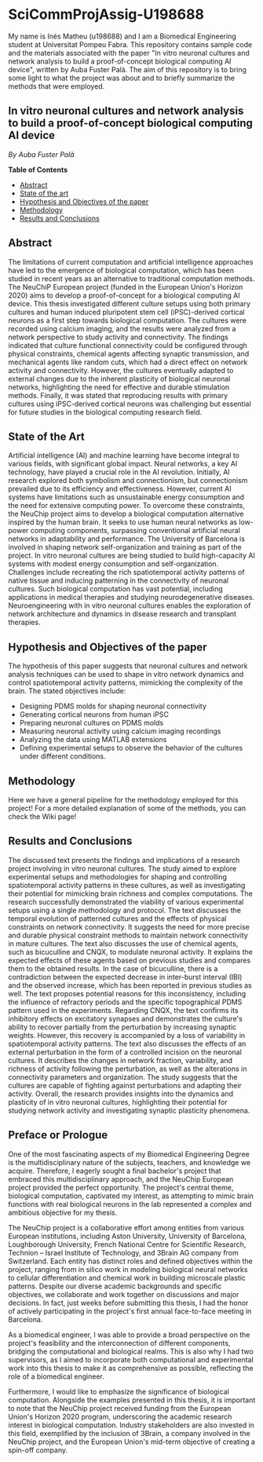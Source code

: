 # SciCommProjAssig-U198688

My name is Inés Matheu (u198688) and I am a Biomedical Engineering student at Universitat Pompeu Fabra. This repository contains sample code and the materials associated with the paper "In vitro neuronal cultures and network analysis to build a proof-of-concept biological computing AI device", written by Auba Fuster Palà. The aim of this repository is to bring some light to what the project was about and to briefly summarize the methods that were employed. 



## In vitro neuronal cultures and network analysis to build a proof-of-concept biological computing AI device ##

_By Auba Fuster Palà_



**Table of Contents**

- [Abstract](#abstract)
- [State of the art](#state-of-the-art)
- [Hypothesis and Objectives of the paper](#hypothesis-and-objectives-of-the-paper)
- [Methodology](#methodology)
- [Results and Conclusions](#results-and-conclusions)

 
 
## Abstract

The limitations of current computation and artificial intelligence approaches have led to the emergence of biological computation, which has been studied in recent years as an alternative to traditional computation methods. The NeuChiP European project (funded in the European Union's Horizon 2020) aims to develop a proof-of-concept for a biological computing AI device. This thesis investigated different culture setups using both primary cultures and human induced pluripotent stem cell (iPSC)-derived cortical neurons as a first step towards biological computation. The cultures were recorded using calcium imaging, and the results were analyzed from a network perspective to study activity and connectivity. 
The findings indicated that culture functional connectivity could be configured through physical constraints, chemical agents affecting synaptic transmission, and mechanical agents like random cuts, which had a direct effect on network activity and connectivity. However, the cultures eventually adapted to external changes due to the inherent plasticity of biological neuronal networks, highlighting the need for effective and durable stimulation methods. Finally, it was stated that reproducing results with primary cultures using iPSC-derived cortical neurons was challenging but essential for future studies in the biological computing research field.


## State of the Art

Artificial intelligence (AI) and machine learning have become integral to various fields, with significant global impact. Neural networks, a key AI technology, have played a crucial role in the AI revolution. Initially, AI research explored both symbolism and connectionism, but connectionism prevailed due to its efficiency and effectiveness. However, current AI systems have limitations such as unsustainable energy consumption and the need for extensive computing power. To overcome these constraints, the NeuChip project aims to develop a biological computation alternative inspired by the human brain. It seeks to use human neural networks as low-power computing components, surpassing conventional artificial neural networks in adaptability and performance. The University of Barcelona is involved in shaping network self-organization and training as part of the project. In vitro neuronal cultures are being studied to build high-capacity AI systems with modest energy consumption and self-organization. Challenges include recreating the rich spatiotemporal activity patterns of native tissue and inducing patterning in the connectivity of neuronal cultures. Such biological computation has vast potential, including applications in medical therapies and studying neurodegenerative diseases. Neuroengineering with in vitro neuronal cultures enables the exploration of network architecture and dynamics in disease research and transplant therapies.


## Hypothesis and Objectives of the paper

The hypothesis of this paper suggests that neuronal cultures and network analysis techniques can be used to shape in vitro network dynamics and control spatiotemporal activity patterns, mimicking the complexity of the brain. The stated objectives include: 
- Designing PDMS molds for shaping neuronal connectivity
- Generating cortical neurons from human iPSC
- Preparing neuronal cultures on PDMS molds
- Measuring neuronal activity using calcium imaging recordings
- Analyzing the data using MATLAB extensions
- Defining experimental setups to observe the behavior of the cultures under different conditions.

## Methodology

Here we have a general pipeline for the methodology employed for this project! For a more detailed explanation of some of the methods, you can check the Wiki page!


## Results and Conclusions

The discussed text presents the findings and implications of a research project involving in vitro neuronal cultures. The study aimed to explore experimental setups and methodologies for shaping and controlling spatiotemporal activity patterns in these cultures, as well as investigating their potential for mimicking brain richness and complex computations. The research successfully demonstrated the viability of various experimental setups using a single methodology and protocol. The text discusses the temporal evolution of patterned cultures and the effects of physical constraints on network connectivity. It suggests the need for more precise and durable physical constraint methods to maintain network connectivity in mature cultures. The text also discusses the use of chemical agents, such as bicuculline and CNQX, to modulate neuronal activity. It explains the expected effects of these agents based on previous studies and compares them to the obtained results. In the case of bicuculline, there is a contradiction between the expected decrease in inter-burst interval (IBI) and the observed increase, which has been reported in previous studies as well. The text proposes potential reasons for this inconsistency, including the influence of refractory periods and the specific topographical PDMS pattern used in the experiments. Regarding CNQX, the text confirms its inhibitory effects on excitatory synapses and demonstrates the culture's ability to recover partially from the perturbation by increasing synaptic weights. However, this recovery is accompanied by a loss of variability in spatiotemporal activity patterns. The text also discusses the effects of an external perturbation in the form of a controlled incision on the neuronal cultures. It describes the changes in network fraction, variability, and richness of activity following the perturbation, as well as the alterations in connectivity parameters and organization. The study suggests that the cultures are capable of fighting against perturbations and adapting their activity. Overall, the research provides insights into the dynamics and plasticity of in vitro neuronal cultures, highlighting their potential for studying network activity and investigating synaptic plasticity phenomena.

## Preface or Prologue

One of the most fascinating aspects of my Biomedical Engineering Degree is the multidisciplinary nature of the subjects, teachers, and knowledge we acquire. Therefore, I eagerly sought a final bachelor's project that embraced this multidisciplinary approach, and the NeuChip European project provided the perfect opportunity. The project's central theme, biological computation, captivated my interest, as attempting to mimic brain functions with real biological neurons in the lab represented a complex and ambitious objective for my thesis.

The NeuChip project is a collaborative effort among entities from various European institutions, including Aston University, University of Barcelona, Loughborough University, French National Centre for Scientific Research, Technion – Israel Institute of Technology, and 3Brain AG company from Switzerland. Each entity has distinct roles and defined objectives within the project, ranging from in silico work in modeling biological neural networks to cellular differentiation and chemical work in building microscale plastic patterns. Despite our diverse academic backgrounds and specific objectives, we collaborate and work together on discussions and major decisions. In fact, just weeks before submitting this thesis, I had the honor of actively participating in the project's first annual face-to-face meeting in Barcelona.

As a biomedical engineer, I was able to provide a broad perspective on the project's feasibility and the interconnection of different components, bridging the computational and biological realms. This is also why I had two supervisors, as I aimed to incorporate both computational and experimental work into this thesis to make it as comprehensive as possible, reflecting the role of a biomedical engineer.

Furthermore, I would like to emphasize the significance of biological computation. Alongside the examples presented in this thesis, it is important to note that the NeuChip project received funding from the European Union's Horizon 2020 program, underscoring the academic research interest in biological computation. Industry stakeholders are also invested in this field, exemplified by the inclusion of 3Brain, a company involved in the NeuChip project, and the European Union's mid-term objective of creating a spin-off company.
